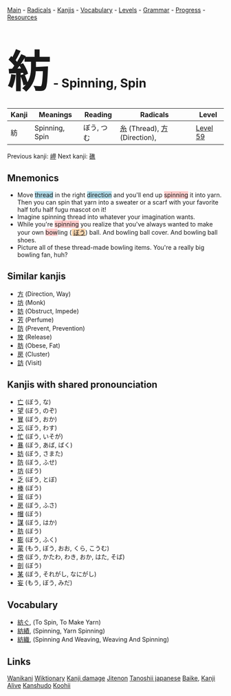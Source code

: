 <style> bigfont {font-size: 100px}</style>
[Main](../README.md) -
[Radicals](../radicals.md) -
[Kanjis](../kanjis.md) -
[Vocabulary](../vocabulary.md) -
[Levels](../levels.md) -
[Grammar](../grammar.md) - 
[Progress](../progress.md) -
[Resources](../resources.md)
# <bigfont> 紡</bigfont> - Spinning, Spin 

| Kanji | Meanings | Reading | Radicals | Level |
| --- | --- | --- | --- | --- |
| 紡 | Spinning, Spin | ぼう, つむ | [糸](../radicals/糸.md) (Thread), [方](../radicals/方.md) (Direction),  | [Level 59](../levels/wk_level59.md) |

Previous kanji: [岬](岬.md) Next kanji: [礁](礁.md) 

## Mnemonics
 * Move <span style="background-color:#ADD8E6"> thread</span> in the right <span style="background-color:#ADD8E6"> direction</span> and you'll end up <span style="background-color:#ffcccb"> spinning</span> it into yarn. Then you can spin that yarn into a sweater or a scarf with your favorite half tofu half fugu mascot on it!
* Imagine spinning thread into whatever your imagination wants.
* While you're <span style="background-color:#ffcccb"> spinning</span> you realize that you've always wanted to make your own <span style="background-color:#ffcccb"> bow</span>ling (<span style="background-color:#fed8b1"> [ぼう](https://jisho.org/search/ぼう)</span>) ball. And bowling ball cover. And bowling ball shoes.
* Picture all of these thread-made bowling items. You're a really big bowling fan, huh?


## Similar kanjis
 * [方](方.md) (Direction, Way)
* [坊](坊.md) (Monk)
* [妨](妨.md) (Obstruct, Impede)
* [芳](芳.md) (Perfume)
* [防](防.md) (Prevent, Prevention)
* [放](放.md) (Release)
* [肪](肪.md) (Obese, Fat)
* [房](房.md) (Cluster)
* [訪](訪.md) (Visit)



## Kanjis with shared pronounciation
 * [亡](亡.md) (ぼう, な)
* [望](望.md) (ぼう, のぞ)
* [冒](冒.md) (ぼう, おか)
* [忘](忘.md) (ぼう, わす)
* [忙](忙.md) (ぼう, いそが)
* [暴](暴.md) (ぼう, あば, ばく)
* [妨](妨.md) (ぼう, さまた)
* [防](防.md) (ぼう, ふせ)
* [坊](坊.md) (ぼう)
* [乏](乏.md) (ぼう, とぼ)
* [棒](棒.md) (ぼう)
* [貿](貿.md) (ぼう)
* [房](房.md) (ぼう, ふさ)
* [帽](帽.md) (ぼう)
* [謀](謀.md) (ぼう, はか)
* [肪](肪.md) (ぼう)
* [膨](膨.md) (ぼう, ふく)
* [蒙](蒙.md) (もう, ぼう, おお, くら, こうむ)
* [傍](傍.md) (ぼう, かたわ, わき, おか, はた, そば)
* [剖](剖.md) (ぼう)
* [某](某.md) (ぼう, それがし, なにがし)
* [妄](妄.md) (もう, ぼう, みだ)



## Vocabulary
 * [紡ぐ](../vocabulary/紡.md), (To Spin, To Make Yarn)
* [紡績](../vocabulary/紡.md), (Spinning, Yarn Spinning)
* [紡織](../vocabulary/紡.md), (Spinning And Weaving, Weaving And Spinning)




## Links 


[Wanikani](https://www.wanikani.com/kanji/紡)
[Wiktionary](https://en.wiktionary.org/wiki/紡)
[Kanji damage](http://www.kanjidamage.com/kanji/search?utf8=✓&q=紡)
[Jitenon](https://jitenon.com/kanji/紡)
[Tanoshii japanese](https://www.tanoshiijapanese.com/dictionary/kanji.cfm?k=紡)
[Baike](https://baike.baidu.com/item/紡),
[Kanji Alive](https://app.kanjialive.com/紡)
[Kanshudo](https://www.kanshudo.com/searchmn?q=紡)
[Koohii](https://kanji.koohii.com/study/kanji/紡)
